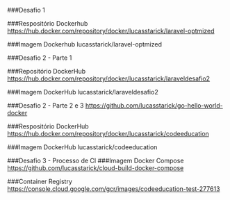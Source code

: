 ###Desafio 1

###Respositório Dockerhub
https://hub.docker.com/repository/docker/lucasstarick/laravel-optmized

###Imagem Dockerhub
lucasstarick/laravel-optmized


###Desafio 2 - Parte 1

###Repositório DockerHub
https://hub.docker.com/repository/docker/lucasstarick/laraveldesafio2

###Imagem DockerHub
lucasstarick/laraveldesafio2

###Desafio 2 - Parte 2 e 3
https://github.com/lucasstarick/go-hello-world-docker

###Respositório DockerHub
https://hub.docker.com/repository/docker/lucasstarick/codeeducation

###Imagem DockerHub
lucasstarick/codeeducation


###Desafio 3 - Processo de CI
###Imagem Docker Compose
https://github.com/lucasstarick/cloud-build-docker-compose

###Container Registry
https://console.cloud.google.com/gcr/images/codeeducation-test-277613

